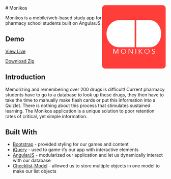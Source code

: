 <img src="monikos_logo_readme.png" align="right"/>
# Monikos

Monikos is a mobile/web-based study app for pharmacy school students built on AngularJS.

## Demo

[View Live](http://www.danilachenchik.com/mvc/public/account/login)

[Download Zip](https://github.com/chenchik/monikos/archive/develop.zip)

## Introduction

Memorizing and remembering over 200 drugs is difficult! Current pharmacy students have to go to a database to look up these drugs, they then have to take the time to manually make flash cards or put this information into a Quizlet. There is nothing about this process that stimulates sustained learning. The Monikos application is a unique solution to poor retention rates of critical, yet simple information.

## Built With

- [Bootstrap](http://getbootstrap.com/) - provided styling for our games and content
- [jQuery](https://jquery.com/) - used to game-ify our app with interactive elements
- [AngularJS](https://angularjs.org/) - modularized our application and let us dynamically interact with our database
- [Checklist-Model](https://github.com/vitalets/checklist-model) - allowed us to store multiple objects in one model to make our list objects








